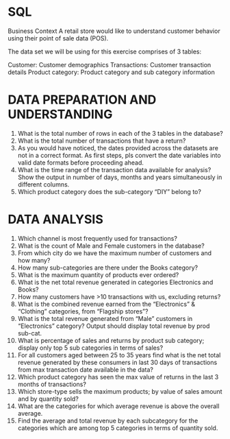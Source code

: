 # SQL
Business Context
A retail store would like to understand customer behavior using their point of sale data (POS).

The data set we will be using for this exercise comprises of 3 tables:

Customer: Customer demographics
Transactions: Customer transaction details
Product category: Product category and sub category information 

# DATA PREPARATION AND UNDERSTANDING
1.	What is the total number of rows in each of the 3 tables in the database?
2.	What is the total number of transactions that have a return?
3.	As you would have noticed, the dates provided across the datasets are not in a correct format. As first steps, pls convert the date variables into valid date formats before proceeding ahead.
4.	What is the time range of the transaction data available for analysis? Show the output in number of days, months and years simultaneously in different columns.
5.	Which product category does the sub-category “DIY” belong to?
   
# DATA ANALYSIS
1.	Which channel is most frequently used for transactions?
2.	What is the count of Male and Female customers in the database?
3.	From which city do we have the maximum number of customers and how many?
4.	How many sub-categories are there under the Books category?
5.	What is the maximum quantity of products ever ordered?
6.	What is the net total revenue generated in categories Electronics and Books?
7.	How many customers have >10 transactions with us, excluding returns?
8.	What is the combined revenue earned from the “Electronics” & “Clothing” categories, from “Flagship stores”?
9.	What is the total revenue generated from “Male” customers in “Electronics” category? Output should display total revenue by prod sub-cat.
10.	What is percentage of sales and returns by product sub category; display only top 5 sub categories in terms of sales?
11.	For all customers aged between 25 to 35 years find what is the net total revenue generated by these consumers in last 30 days of transactions from max transaction date available in the data?
12. Which product category has seen the max value of returns in the last 3 months of transactions?
13.	Which store-type sells the maximum products; by value of sales amount and by quantity sold?
14.	What are the categories for which average revenue is above the overall average.
15.	Find the average and total revenue by each subcategory for the categories which are among top 5 categories in terms of quantity sold.

